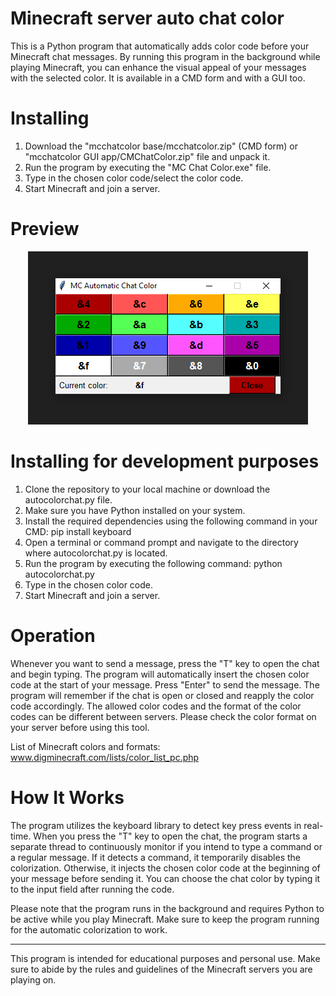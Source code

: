 # Minecraft server auto chat color
<p>This is a Python program that automatically adds color code before your Minecraft chat messages. By running this program in the background while playing Minecraft, you can enhance the visual appeal of your messages with the selected color. It is available in a CMD form and with a GUI too.</p>

# Installing
<ol>
<li>Download the "mcchatcolor base/mcchatcolor.zip" (CMD form) or "mcchatcolor GUI app/CMChatColor.zip" file and unpack it.
<li>Run the program by executing the "MC Chat Color.exe" file.</li>
<li>Type in the chosen color code/select the color code.</li>
<li>Start Minecraft and join a server.</li>
</ol>

# Preview
<div align=center>
  <img src="preview/preview1.png">
</div>

# Installing for development purposes
<ol>
<li>Clone the repository to your local machine or download the autocolorchat.py file.</li>
<li>Make sure you have Python installed on your system.</li>
<li>Install the required dependencies using the following command in your CMD: pip install keyboard</li>
<li>Open a terminal or command prompt and navigate to the directory where autocolorchat.py is located.</li>
<li>Run the program by executing the following command: python autocolorchat.py</li>
<li>Type in the chosen color code.</li>
<li>Start Minecraft and join a server.</li>
</ol>

# Operation
<p>Whenever you want to send a message, press the "T" key to open the chat and begin typing. The program will automatically insert the chosen color code at the start of your message.
Press "Enter" to send the message. The program will remember if the chat is open or closed and reapply the color code accordingly. The allowed color codes and the format of the color codes can be different between servers. Please check the color format on your server before using this tool.</p>

<p>List of Minecraft colors and formats: <a href="https://www.digminecraft.com/lists/color_list_pc.php">www.digminecraft.com/lists/color_list_pc.php</a></p>

# How It Works
<p>The program utilizes the keyboard library to detect key press events in real-time. When you press the "T" key to open the chat, the program starts a separate thread to continuously monitor if you intend to type a command or a regular message. If it detects a command, it temporarily disables the colorization. Otherwise, it injects the chosen color code at the beginning of your message before sending it. You can choose the chat color by typing it to the input field after running the code.</p>

<p>Please note that the program runs in the background and requires Python to be active while you play Minecraft. Make sure to keep the program running for the automatic colorization to work.</p>

<hr>
<p>This program is intended for educational purposes and personal use. Make sure to abide by the rules and guidelines of the Minecraft servers you are playing on.</p>
